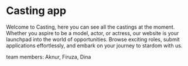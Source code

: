 # Casting app
Welcome to Casting, here you can see all the castings at the moment. 
Whether you aspire to be a model, actor, or actress, our website is your launchpad into the world of opportunities. Browse exciting roles, submit applications effortlessly, and embark on your journey to stardom with us.

team members: Aknur, Firuza, Dina